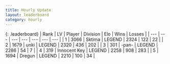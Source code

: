 ```yaml
---
title: Hourly Update
layout: leaderboard
category: hourly
---
```


{: .leaderboard}
| Rank | LV | Player | Division | Elo | Wins | Losses |
| --- | --- | --- | --- | --- | --- | --- |
| <span data-change="0">1</span> | 3066 | <span title="ID: 353063">Sktima</span> | LEGEND | <span data-change="0">2324</span> | <span data-change="0">122</span> | <span data-change="0">22</span> |
| <span data-change="0">2</span> | 1679 | <span title="ID: 692745">unki</span> | LEGEND | <span data-change="0">2320</span> | <span data-change="0">436</span> | <span data-change="0">202</span> |
| <span data-change="0">3</span> | 301 | <span title="ID: 719486">-pan-</span> | LEGEND | <span data-change="8">2286</span> | <span data-change="3">54</span> | <span data-change="1">7</span> |
| <span data-change="0">4</span> | 319 | <span title="ID: 773025">Innocent Key</span> | LEGEND | <span data-change="0">2258</span> | <span data-change="2">908</span> | <span data-change="1">283</span> |
| <span data-change="0">5</span> | 1694 | <span title="ID: 337810">Dregun</span> | LEGEND | <span data-change="0">2210</span> | <span data-change="0">100</span> | <span data-change="0">34</span> |